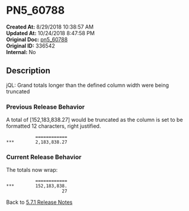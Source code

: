 # PN5_60788

**Created At:** 8/29/2018 10:38:57 AM  
**Updated At:** 10/24/2018 8:47:58 PM  
**Original Doc:** [pn5_60788](https://docs.jbase.com/48420-5-7-1-release-notes/pn5_60788)  
**Original ID:** 336542  
**Internal:** No  

## Description

jQL: Grand totals longer than the defined column width were being truncated

### Previous Release Behavior

A total of [152,183,838.27] would be truncated as the column is set to be formatted 12 characters, right justified.

```
           ============
***        2,183,838.27
```

### Current Release Behavior

The totals now wrap:

```
           ============
***        152,183,838.
                     27
```

Back to [5.7.1 Release Notes](./../README.md)
